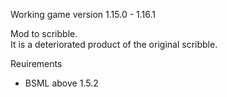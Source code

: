 Working game version 1.15.0 - 1.16.1  

Mod to scribble.  
It is a deteriorated product of the original scribble.

Reuirements
- BSML above 1.5.2
